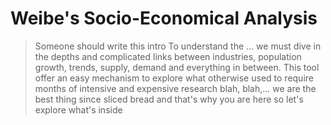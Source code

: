 # Weibe's Socio-Economical Analysis

> Someone should write this intro
> To understand the ... we must dive in the depths and complicated links between industries, population growth, trends, supply, demand and everything in between.
> This tool offer an easy mechanism to explore what otherwise used to require months of intensive and expensive research
> blah, blah,... we are the best thing since sliced bread
> and that's why you are here
> so let's explore what's inside
